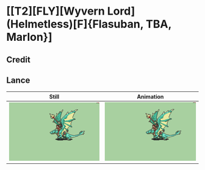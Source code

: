 # [\[T2\]\[FLY\]\[Wyvern Lord\]\(Helmetless\)\[F\]{Flasuban, TBA, Marlon}]

## Credit


	
## Lance

| Still | Animation |
| :---: | :-------: |
| ![Lance still](./Lance_000.png) | ![Lance animation](./Lance.gif) |
